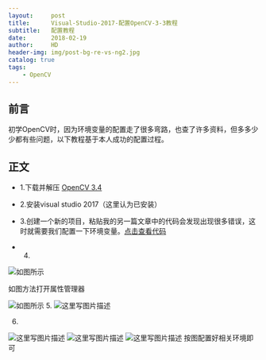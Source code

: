 ```yaml
---
layout:     post
title:      Visual-Studio-2017-配置OpenCV-3-3教程
subtitle:   配置教程
date:       2018-02-19
author:     HD
header-img: img/post-bg-re-vs-ng2.jpg
catalog: true
tags:
    - OpenCV
---
```



## 前言
初学OpenCV时，因为环境变量的配置走了很多弯路，也查了许多资料，但多多少少都有些问题，以下教程基于本人成功的配置过程。

## 正文
- 1.下载并解压 [OpenCV 3.4][1]

- 2.安装visual studio 2017（这里认为已安装）

- 3.创建一个新的项目，粘贴我的另一篇文章中的代码会发现出现很多错误，这时就需要我们配置一下环境变量。[点击查看代码][2]
- 4.
![如图所示](http://upload-images.jianshu.io/upload_images/10538607-c09f53e2f54eb660.jpg?imageMogr2/auto-orient/strip%7CimageView2/2/w/1240)

如图方法打开属性管理器

![如图所示](http://upload-images.jianshu.io/upload_images/10538607-b960f978647be09c.jpg?imageMogr2/auto-orient/strip%7CimageView2/2/w/1240)
5.
![这里写图片描述](http://upload-images.jianshu.io/upload_images/10538607-3d11d56f3df3efd1.jpg?imageMogr2/auto-orient/strip%7CimageView2/2/w/1240)

6.
![这里写图片描述](http://upload-images.jianshu.io/upload_images/10538607-688ee635bf895dd7.jpg?imageMogr2/auto-orient/strip%7CimageView2/2/w/1240)
![这里写图片描述](http://upload-images.jianshu.io/upload_images/10538607-54d949a94a97528c.jpg?imageMogr2/auto-orient/strip%7CimageView2/2/w/1240)
![这里写图片描述](http://upload-images.jianshu.io/upload_images/10538607-c2aba0e748f74f46.jpg?imageMogr2/auto-orient/strip%7CimageView2/2/w/1240)
按图配置好相关环境即可

[1]: https://github.com/opencv/opencv/releases/tag/3.4.0
[2]:https://whd.fun/2018/02/19/%E4%BA%BA%E8%84%B8%E8%AF%86%E5%88%AB%E4%BB%A3%E7%A0%81-%E5%9F%BA%E4%BA%8EOpenCV/